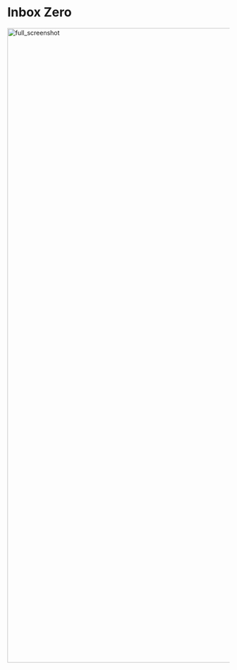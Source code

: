 # Inbox Zero

<img width="1438" alt="full_screenshot" src="https://user-images.githubusercontent.com/3579673/52171241-6344f600-270e-11e9-9553-e1aa1ea5dbb8.png">
